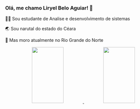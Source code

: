 ### Olá, me chamo Liryel Belo Aguiar! 👋

👩‍💻  Sou estudante de Analise e desenvolvimento de sistemas 

🌏  Sou narutal do estado do Céara 

🚩  Mas moro atualmente no Rio Grande do Norte 

<div align="center">
  <a href="https://github.com/liryelbeloaguiar">
  <img width="45%" height="180" src="https://github-readme-stats.vercel.app/api?username=liryelbeloaguiar&show_icons=true&include_all_commits=true&theme=dark&hide_border=true"/>
  <img width="45%" height="180" src="https://github-readme-stats.vercel.app/api/top-langs/?username=liryelbeloaguiar&layout=compact&theme=dark&hide_border=true"/>
</div>



